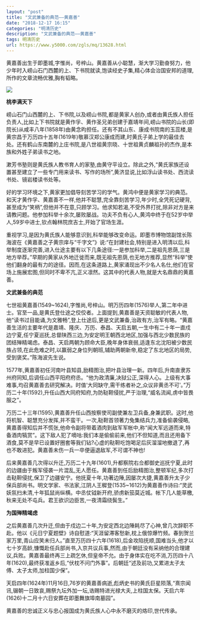 ```yaml
---
layout: "post"
title: "文武兼备的典范——黄嘉善"
date: "2018-12-17 16:15"
categories: "明清历史"
description: "文武兼备的典范——黄嘉善"
tags: 明清历史
url: https://www.y5000.com/zgls/mq/13628.html
---
```






黄嘉善出生于即墨城,字惟尚，号梓山。黄嘉善从小聪慧，渐大学习勤奋努力，他少年时入崂山石门西麓的上、下书院就读,饱读经史子集,精心体会治国安邦的道理,所作的文章流畅优雅,胸有韬略。

![](https://img.y5000.com/uploads/allimg/170215/15013SQ4-0.jpg)

**桃李满天下**

崂山石门山西麓的上、下书院,以及崂山书院,都是黄家人创办,或者由黄氏族人担任负责人,比如上下书院就是黄作孚、黄作圣兄弟创建于嘉靖年间,崂山书院的山长(即院长)从咸丰八年(1858年)由黄念昀担任。还有不其山东、康成书院南的玉蕊楼,是黄宗昌于万历四十五年(1619年)敬慕汉郑公康成而建,时黄氏子弟上学的最佳去处。还有鹤山东南麓的上庄书院,是八世祖黄宗晓、十世祖黄贞麟祖孙的杰作,是本族和外姓子弟读书之地。

漱芳书塾则是黄氏族人教书育人的家塾,由黄守平设立。除此之外,“黄氏家族还设置甚至建立了一些专门用来读书、写作的场所”,黄济显说,比如浮山读书处、西流读书处、镜岩楼读书处等。

好的学习环境之下,黄家更加倡导刻苦学习的学气。黄鸿中便是黄家学习的典范。和天才黄作孚、黄嘉善不一样,他并不聪慧,完全靠刻苦学习,年少时,全凭死记硬背,甚至成为“笑柄”,但他并不在意,只顾学习。他求知若渴,不受外界打扰,除非对方是来请教问题。他参加科举十余次,屡败屡战。功夫不负有心人,黄鸿中终于在52岁中举人,59岁中进士,钦点翰林院庶吉士,开始了官场生涯。

重视学习,是因为黄氏族人能够意识到,科举能够改变命运。即墨市博物馆副馆长陈海波在《黄嘉善之子黄宗庠与“千字文”》说:“在封建社会,特别是进入明清以后,科举制度逐渐完善,进入仕途主要有以下几条途径:一是参加科举,二是祖先恩荫,三是地方举荐。”早期的黄家从外地迁徙而来,既无祖先恩荫,也无地方推荐,显然“科举”使他们翻身的最有力的途径。因而,在这条道路上,黄家涌现出不少名人名仕,他们在官场上施展宏图,但同时不卑不亢,正义凛然。这其中的代表人物,就是大名鼎鼎的黄嘉善。

**文武兼备的典范**

七世祖黄嘉善(1549~1624),字惟尚,号梓山。明万历四年(1576)举人,第二年中进士。官至一品,是黄氏登仕途之佼佼者。上面提到,黄嘉善是天资聪敏的代表人物,他“读书过目能诵,为文雅畅”,登上仕途后,更是文武兼备,治政有方,治军有略。“黄嘉善生活的主要年代是嘉靖、隆庆、万历、泰昌、天启五朝,一生中有二十年一直戍边宁夏,任宁夏巡抚,总督陕西三边,为安定明王朝西北地区,加强与西北少数民族的团结殚精竭虑。泰昌、天启两朝为顾命大臣,晚年身体衰弱,适逢东北沈阳被少数民族占领,在此危难之时,以赢弱之身位列朝班,辅助两朝新帝,稳定了东北地区的局势,受到褒奖。”陈海波先生说。

1577年,黄嘉善初任河南叶县知县,励精图治,把叶县治理一新。四年后,升南直隶苏州府同知,后调任山西平阳府府丞。“他为政清廉,决狱公正,深得人心。上级有大事难事,均召黄嘉善去研究解决。时值‘大同缺守,需干练者补之,众议非黄丞不可’。”万历二十年(1592),升任山西大同府知府,为防鞑靼侵扰,严于治理,“威名流闻,虏中皆畏服之”。

万历二十三年(1595),黄嘉善升任山西按察使司副使兼左卫兵备,身兼武职。这时,他将机智、聪慧充分发挥,并不蛮干。一次,鞑靼首领著力兔集结兵力,准备偷袭侵略,黄嘉善得知后并不慌张,他命令副将带着酒肉到敌军军帐中,称“闻大军远道而来,特备酒肉犒赏”。这下敌人犯了嘀咕:我们本是偷偷前来,他们不但知道,而且还用备下酒食,莫不是早已设置好圈套等我们钻?心虚的鞑靼吃饱喝足后灰溜溜地撤退了,再也不敢进犯。黄嘉善未伤一兵一卒便逼退敌军,不可谓不神也!

后来黄嘉善几次得以升迁,万历二十九年(1601),升都察院右佥都御史巡抚宁夏,此时的边疆由于叛军侵袭一片混乱,无人愿任。黄嘉善到任后励精图治,整顿军纪,多次打击鞑靼侵扰,保卫了边疆安宁。他抚夏十年,功著边陲,因屡次大捷,黄嘉善升太子少保兵部尚书。明文学家、书法家,江阴人王穉登(1535~1612)为黄嘉善作诗曰:“灵武妖氛扫未清,十年狐鼠尚纵横。中丞仗钺新开府,骄虏新笳莫近城。帐下几人能草檄,秋来无处不屯兵。君王欲识边臣苦,一夜清霜绕鬓生。”

**为国殚精竭虑**

之后黄嘉善几次升迁,但由于戍边二十年,为安定西北边陲耗尽了心神,曾几次辞职不赴。他以《元日宁夏题壁》诗自慰道:“天涯留滞客愁新,枕上俄惊爆竹频。春到贺兰家万里,青山应笑未归人。”直至万历四十六年(1618),后金攻陷抚顺,国难当头,他才以七十岁高龄,慷慨赴任兵部尚书,入京共议兵事,然而,由于朝廷没有采纳他的合理建议,兵败。黄嘉善最终再三上疏乞休,但皇帝不允。由于身体实在吃不消,万历四十八年(1620),最终获准返乡后,“伏枕不问门外事”。后朝廷“述及前功,又累进太子太傅、太子太师,加柱国少保”。

天启四年(1624年)11月16日,76岁的黄嘉善病逝,彪炳史书的黄氏巨星陨落,“熹宗闻讯,辍朝一日致哀,赐祭九坛外加一坛,诰赐特进光禄大夫,上柱国太保。天启六年(1626)十二月十六日安葬在即墨舞旗埠南墓园”。

黄嘉善的忠诚正义与忠心报国成为黄氏族人心中永不磨灭的烙印,世代传承。
